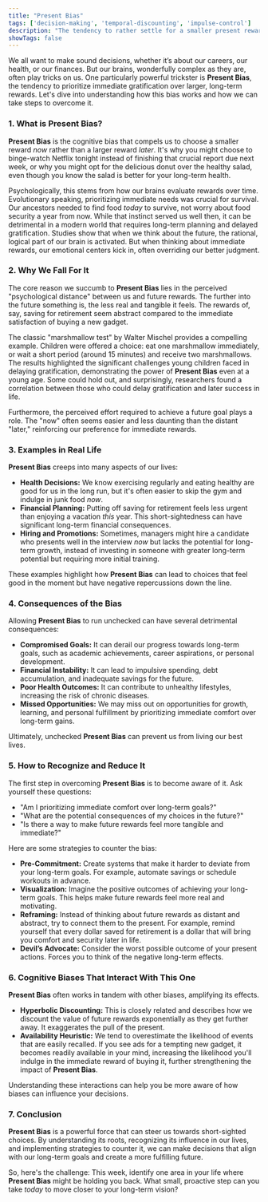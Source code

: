 ```yaml
---
title: "Present Bias"
tags: ['decision-making', 'temporal-discounting', 'impulse-control']
description: "The tendency to rather settle for a smaller present reward than to wait for a larger future reward."
showTags: false
---
```



We all want to make sound decisions, whether it’s about our careers, our health, or our finances. But our brains, wonderfully complex as they are, often play tricks on us. One particularly powerful trickster is **Present Bias**, the tendency to prioritize immediate gratification over larger, long-term rewards. Let's dive into understanding how this bias works and how we can take steps to overcome it.

### 1. What is Present Bias?

**Present Bias** is the cognitive bias that compels us to choose a smaller reward *now* rather than a larger reward *later*. It's why you might choose to binge-watch Netflix tonight instead of finishing that crucial report due next week, or why you might opt for the delicious donut over the healthy salad, even though you know the salad is better for your long-term health.

Psychologically, this stems from how our brains evaluate rewards over time. Evolutionary speaking, prioritizing immediate needs was crucial for survival. Our ancestors needed to find food *today* to survive, not worry about food security a year from now. While that instinct served us well then, it can be detrimental in a modern world that requires long-term planning and delayed gratification. Studies show that when we think about the future, the rational, logical part of our brain is activated. But when thinking about immediate rewards, our emotional centers kick in, often overriding our better judgment.

### 2. Why We Fall For It

The core reason we succumb to **Present Bias** lies in the perceived "psychological distance" between us and future rewards. The further into the future something is, the less real and tangible it feels. The rewards of, say, saving for retirement seem abstract compared to the immediate satisfaction of buying a new gadget.

The classic "marshmallow test" by Walter Mischel provides a compelling example. Children were offered a choice: eat one marshmallow immediately, or wait a short period (around 15 minutes) and receive two marshmallows. The results highlighted the significant challenges young children faced in delaying gratification, demonstrating the power of **Present Bias** even at a young age. Some could hold out, and surprisingly, researchers found a correlation between those who could delay gratification and later success in life.

Furthermore, the perceived effort required to achieve a future goal plays a role. The "now" often seems easier and less daunting than the distant "later," reinforcing our preference for immediate rewards.

### 3. Examples in Real Life

**Present Bias** creeps into many aspects of our lives:

*   **Health Decisions:** We know exercising regularly and eating healthy are good for us in the long run, but it's often easier to skip the gym and indulge in junk food *now*.
*   **Financial Planning:** Putting off saving for retirement feels less urgent than enjoying a vacation *this* year. This short-sightedness can have significant long-term financial consequences.
*   **Hiring and Promotions:** Sometimes, managers might hire a candidate who presents well in the interview *now* but lacks the potential for long-term growth, instead of investing in someone with greater long-term potential but requiring more initial training.

These examples highlight how **Present Bias** can lead to choices that feel good in the moment but have negative repercussions down the line.

### 4. Consequences of the Bias

Allowing **Present Bias** to run unchecked can have several detrimental consequences:

*   **Compromised Goals:** It can derail our progress towards long-term goals, such as academic achievements, career aspirations, or personal development.
*   **Financial Instability:** It can lead to impulsive spending, debt accumulation, and inadequate savings for the future.
*   **Poor Health Outcomes:** It can contribute to unhealthy lifestyles, increasing the risk of chronic diseases.
*   **Missed Opportunities:** We may miss out on opportunities for growth, learning, and personal fulfillment by prioritizing immediate comfort over long-term gains.

Ultimately, unchecked **Present Bias** can prevent us from living our best lives.

### 5. How to Recognize and Reduce It

The first step in overcoming **Present Bias** is to become aware of it. Ask yourself these questions:

*   "Am I prioritizing immediate comfort over long-term goals?"
*   "What are the potential consequences of my choices in the future?"
*   "Is there a way to make future rewards feel more tangible and immediate?"

Here are some strategies to counter the bias:

*   **Pre-Commitment:** Create systems that make it harder to deviate from your long-term goals. For example, automate savings or schedule workouts in advance.
*   **Visualization:** Imagine the positive outcomes of achieving your long-term goals. This helps make future rewards feel more real and motivating.
*   **Reframing:** Instead of thinking about future rewards as distant and abstract, try to connect them to the present. For example, remind yourself that every dollar saved for retirement is a dollar that will bring you comfort and security later in life.
*   **Devil’s Advocate:** Consider the worst possible outcome of your present actions. Forces you to think of the negative long-term effects.

### 6. Cognitive Biases That Interact With This One

**Present Bias** often works in tandem with other biases, amplifying its effects.

*   **Hyperbolic Discounting:** This is closely related and describes how we discount the value of future rewards exponentially as they get further away. It exaggerates the pull of the present.
*   **Availability Heuristic:** We tend to overestimate the likelihood of events that are easily recalled. If you see ads for a tempting new gadget, it becomes readily available in your mind, increasing the likelihood you'll indulge in the immediate reward of buying it, further strengthening the impact of **Present Bias**.

Understanding these interactions can help you be more aware of how biases can influence your decisions.

### 7. Conclusion

**Present Bias** is a powerful force that can steer us towards short-sighted choices. By understanding its roots, recognizing its influence in our lives, and implementing strategies to counter it, we can make decisions that align with our long-term goals and create a more fulfilling future.

So, here's the challenge: This week, identify one area in your life where **Present Bias** might be holding you back. What small, proactive step can you take *today* to move closer to your long-term vision?

